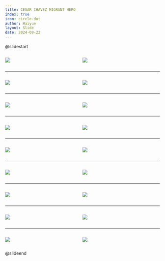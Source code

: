 ```yaml
---
title: CESAR CHAVEZ MIGRANT HERO
index: true
icon: circle-dot
author: Haiyue
layout: Slide
date: 2024-09-22
---
```

 
@slidestart

<div style="display:flex">
<div style="flex:1">

![](https://raw.githubusercontent.com/yclord/reading/refs/heads/master/english/Level-Q/CESAR%20CHAVEZ%20MIGRANT%20HERO/001.webp)
</div>
<div style="flex:1">

![](https://raw.githubusercontent.com/yclord/reading/refs/heads/master/english/Level-Q/CESAR%20CHAVEZ%20MIGRANT%20HERO/002.webp)
</div>
</div>

---

<div style="display:flex">
<div style="flex:1">

![](https://raw.githubusercontent.com/yclord/reading/refs/heads/master/english/Level-Q/CESAR%20CHAVEZ%20MIGRANT%20HERO/003.webp)
</div>
<div style="flex:1">

![](https://raw.githubusercontent.com/yclord/reading/refs/heads/master/english/Level-Q/CESAR%20CHAVEZ%20MIGRANT%20HERO/004.webp)
</div>
</div>

---

<div style="display:flex">
<div style="flex:1">

![](https://raw.githubusercontent.com/yclord/reading/refs/heads/master/english/Level-Q/CESAR%20CHAVEZ%20MIGRANT%20HERO/005.webp)
</div>
<div style="flex:1">

![](https://raw.githubusercontent.com/yclord/reading/refs/heads/master/english/Level-Q/CESAR%20CHAVEZ%20MIGRANT%20HERO/006.webp)
</div>
</div>

---

<div style="display:flex">
<div style="flex:1">

![](https://raw.githubusercontent.com/yclord/reading/refs/heads/master/english/Level-Q/CESAR%20CHAVEZ%20MIGRANT%20HERO/007.webp)
</div>
<div style="flex:1">

![](https://raw.githubusercontent.com/yclord/reading/refs/heads/master/english/Level-Q/CESAR%20CHAVEZ%20MIGRANT%20HERO/008.webp)
</div>
</div>

---

<div style="display:flex">
<div style="flex:1">

![](https://raw.githubusercontent.com/yclord/reading/refs/heads/master/english/Level-Q/CESAR%20CHAVEZ%20MIGRANT%20HERO/009.webp)
</div>
<div style="flex:1">

![](https://raw.githubusercontent.com/yclord/reading/refs/heads/master/english/Level-Q/CESAR%20CHAVEZ%20MIGRANT%20HERO/010.webp)
</div>
</div>

---

<div style="display:flex">
<div style="flex:1">

![](https://raw.githubusercontent.com/yclord/reading/refs/heads/master/english/Level-Q/CESAR%20CHAVEZ%20MIGRANT%20HERO/011.webp)
</div>
<div style="flex:1">

![](https://raw.githubusercontent.com/yclord/reading/refs/heads/master/english/Level-Q/CESAR%20CHAVEZ%20MIGRANT%20HERO/012.webp)
</div>
</div>

---

<div style="display:flex">
<div style="flex:1">

![](https://raw.githubusercontent.com/yclord/reading/refs/heads/master/english/Level-Q/CESAR%20CHAVEZ%20MIGRANT%20HERO/013.webp)
</div>
<div style="flex:1">

![](https://raw.githubusercontent.com/yclord/reading/refs/heads/master/english/Level-Q/CESAR%20CHAVEZ%20MIGRANT%20HERO/014.webp)
</div>
</div>

---

<div style="display:flex">
<div style="flex:1">

![](https://raw.githubusercontent.com/yclord/reading/refs/heads/master/english/Level-Q/CESAR%20CHAVEZ%20MIGRANT%20HERO/015.webp)
</div>
<div style="flex:1">

![](https://raw.githubusercontent.com/yclord/reading/refs/heads/master/english/Level-Q/CESAR%20CHAVEZ%20MIGRANT%20HERO/016.webp)
</div>
</div>

---

<div style="display:flex">
<div style="flex:1">

![](https://raw.githubusercontent.com/yclord/reading/refs/heads/master/english/Level-Q/CESAR%20CHAVEZ%20MIGRANT%20HERO/017.webp)
</div>
<div style="flex:1">

![](https://raw.githubusercontent.com/yclord/reading/refs/heads/master/english/Level-Q/CESAR%20CHAVEZ%20MIGRANT%20HERO/018.webp)
</div>
</div>

@slideend